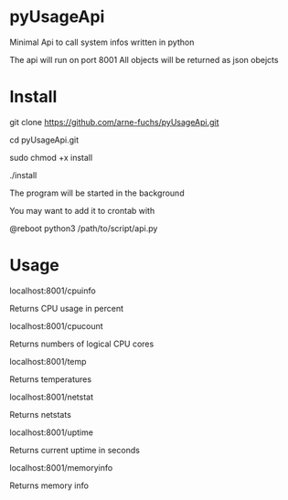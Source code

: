 # pyUsageApi
Minimal Api to call system infos written in python

The api will run on port 8001
All objects will be returned as json obejcts

# Install

git clone https://github.com/arne-fuchs/pyUsageApi.git

cd pyUsageApi.git

sudo chmod +x install

./install


The program will be started in the background

You may want to add it to crontab with 

@reboot python3 /path/to/script/api.py 

# Usage

localhost:8001/cpuinfo

Returns CPU usage in percent


localhost:8001/cpucount

Returns numbers of logical CPU cores


localhost:8001/temp

Returns temperatures


localhost:8001/netstat

Returns netstats


localhost:8001/uptime

Returns current uptime in seconds


localhost:8001/memoryinfo

Returns memory info
